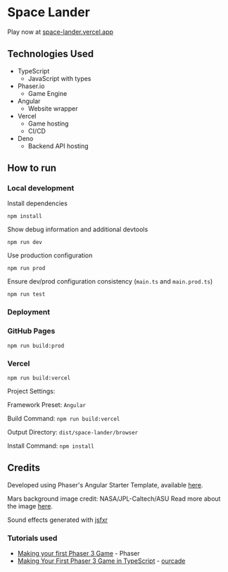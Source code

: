 # Space Lander

Play now at [space-lander.vercel.app](https://space-lander.vercel.app/)

## Technologies Used

-   TypeScript
    -   JavaScript with types
-   Phaser.io
    -   Game Engine
-   Angular
    -   Website wrapper
-   Vercel
    -   Game hosting
    -   CI/CD
-   Deno
    -   Backend API hosting

## How to run

### Local development

Install dependencies

`npm install`

Show debug information and additional devtools

`npm run dev`

Use production configuration

`npm run prod`

Ensure dev/prod configuration consistency (`main.ts` and `main.prod.ts`)

`npm run test`

### Deployment

### GitHub Pages

`npm run build:prod`

### Vercel

`npm run build:vercel`

Project Settings:

Framework Preset: `Angular`

Build Command: `npm run build:vercel`

Output Directory: `dist/space-lander/browser`

Install Command: `npm install`

## Credits

Developed using Phaser's Angular Starter Template, available [here](https://github.com/phaserjs/template-angular).

Mars background image credit: NASA/JPL-Caltech/ASU
Read more about the image [here](https://mars.nasa.gov/mars2020/multimedia/raw-images/image-of-the-week/week-208).

Sound effects generated with [jsfxr](https://sfxr.me/)

### Tutorials used

-   [Making your first Phaser 3 Game](https://phaser.io/tutorials/making-your-first-phaser-3-game/part1) - Phaser
-   [Making Your First Phaser 3 Game in TypeScript](https://www.youtube.com/playlist?list=PLNwtXgWIx3ri6Bbouc4uUGk2bdDzNA1eP) - [ourcade](https://www.youtube.com/@ourcadetv)
